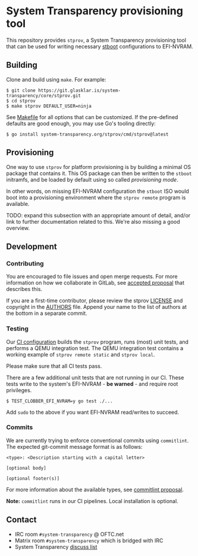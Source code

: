 # System Transparency provisioning tool

This repository provides `stprov`, a System Transparency provisioning tool that
can be used for writing necessary [stboot][] configurations to EFI-NVRAM.

[stboot]: https://git.glasklar.is/system-transparency/core/stboot/

## Building

Clone and build using `make`.  For example:

    $ git clone https://git.glasklar.is/system-transparency/core/stprov.git
    $ cd stprov
    $ make stprov DEFAULT_USER=ninja

See [Makefile](./Makefile) for all options that can be customized.  If the
pre-defined defaults are good enough, you may use Go's tooling directly:

    $ go install system-transparency.org/stprov/cmd/stprov@latest

## Provisioning

One way to use `stprov` for platform provisioning is by building a minimal OS
package that contains it.  This OS package can then be written to the `stboot`
initramfs, and be loaded by default using so called _provisioning mode_.

In other words, on missing EFI-NVRAM configuration the `stboot` ISO would boot
into a provisioning environment where the `stprov remote` program is available.

TODO: expand this subsection with an appropriate amount of detail, and/or link
to further documentation related to this.  We're also missing a good overview.

## Development

### Contributing

You are encouraged to file issues and open merge requests.  For more information
on how we collaborate in GitLab, see [accepted proposal][] that describes this.

If you are a first-time contributor, please review the stprov
[LICENSE](./LICENSE) and copyright in the [AUTHORS](./AUTHORS) file.  Append
your name to the list of authors at the bottom in a separate commit.

[accepted proposal]: https://git.glasklar.is/system-transparency/project/documentation/-/blob/main/proposals/2023-09-25-gitlab-roles-and-conventions.md

### Testing

Our [CI configuration](./gitlab-ci) builds the `stprov` program, runs (most)
unit tests, and performs a QEMU integration test.  The QEMU integration test
contains a working example of `stprov remote static` and `stprov local`.

Please make sure that all CI tests pass.

There are a few additional unit tests that are not running in our CI.  These
tests write to the system's EFI-NVRAM - **be warned** - and require root
privileges.

    $ TEST_CLOBBER_EFI_NVRAM=y go test ./...

Add `sudo` to the above if you want EFI-NVRAM read/writes to succeed.

### Commits

We are currently trying to enforce conventional commits using `commitlint`.  The
expected git-commit message format is as follows:

    <type>: <Description starting with a capital letter>
    
    [optional body]
    
    [optional footer(s)]

For more information about the available types, see [commitlint proposal][].

**Note:** `commitlint` runs in our CI pipelines.  Local installation is
optional.

[commitlint proposal]: https://git.glasklar.is/system-transparency/project/documentation/-/blob/main/proposals/2023-01-19-commitlint-proposal.md

## Contact

  - IRC room `#system-transparency` @ OFTC.net
  - Matrix room `#system-transparency` which is bridged with IRC
  - System Transparency [discuss list][]

[discuss list]: https://lists.system-transparency.org/mailman3/postorius/lists/st-discuss.lists.system-transparency.org/
